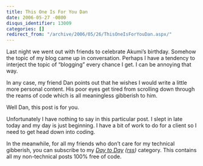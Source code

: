 ```yaml
---
title: This One Is For You Dan
date: 2006-05-27 -0800
disqus_identifier: 13009
categories: []
redirect_from: "/archive/2006/05/26/ThisOneIsForYouDan.aspx/"
---
```


Last night we went out with friends to celebrate Akumi’s birthday.
Somehow the topic of my blog came up in conversation. Perhaps I have a
tendency to interject the topic of “blogging” every chance I get. I can
be annoying that way.

In any case, my friend Dan points out that he wishes I would write a
little more personal content. His poor eyes get tired from scrolling
down through the reams of code which is all meaningless gibberish to
him.

Well Dan, this post is for you.

Unfortunately I have nothing to say in this particular post. I slept in
late today and my day is just beginning. I have a bit of work to do for
a client so I need to get head down into coding.

In the meanwhile, for all my friends who don’t care for my technical
gibberish, you can subscribe to my *[Day to
Day](https://haacked.com/category/1.aspx "Non-Tech Category")
([rss](https://haacked.com/category/1.aspx/rss/ "Category RSS feed"))*
category. This contains all my non-technical posts 100% free of code.

